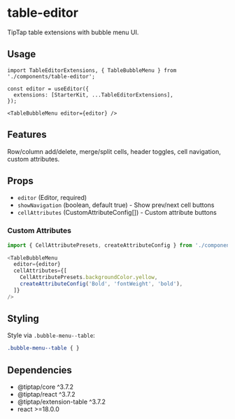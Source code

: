 # table-editor

TipTap table extensions with bubble menu UI.

## Usage

```tsx
import TableEditorExtensions, { TableBubbleMenu } from './components/table-editor';

const editor = useEditor({
  extensions: [StarterKit, ...TableEditorExtensions],
});

<TableBubbleMenu editor={editor} />
```

## Features

Row/column add/delete, merge/split cells, header toggles, cell navigation, custom attributes.

## Props

- `editor` (Editor, required)
- `showNavigation` (boolean, default true) - Show prev/next cell buttons
- `cellAttributes` (CustomAttributeConfig[]) - Custom attribute buttons

### Custom Attributes

```typescript
import { CellAttributePresets, createAttributeConfig } from './components/table-editor';

<TableBubbleMenu
  editor={editor}
  cellAttributes={[
    CellAttributePresets.backgroundColor.yellow,
    createAttributeConfig('Bold', 'fontWeight', 'bold'),
  ]}
/>
```

## Styling

Style via `.bubble-menu--table`:

```css
.bubble-menu--table { }
```

## Dependencies

- @tiptap/core ^3.7.2
- @tiptap/react ^3.7.2
- @tiptap/extension-table ^3.7.2
- react >=18.0.0
